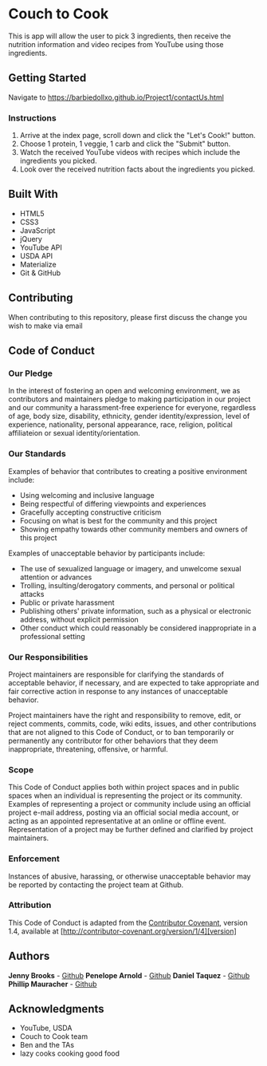 # Couch to Cook

This is app will allow the user to pick 3 ingredients, then receive the nutrition information and video recipes from YouTube using those ingredients.

## Getting Started

Navigate to https://barbiedollxo.github.io/Project1/contactUs.html

### Instructions

1. Arrive at the index page, scroll down and click the "Let's Cook!" button.
2. Choose 1 protein, 1 veggie, 1 carb and click the "Submit" button.
3. Watch the received YouTube videos with recipes which include the ingredients you picked.
4. Look over the received nutrition facts about the ingredients you picked.

## Built With

- HTML5
- CSS3
- JavaScript
- jQuery
- YouTube API
- USDA API
- Materialize
- Git & GitHub

## Contributing

When contributing to this repository, please first discuss the change you wish to make via email

## Code of Conduct

### Our Pledge

In the interest of fostering an open and welcoming environment, we as
contributors and maintainers pledge to making participation in our project and
our community a harassment-free experience for everyone, regardless of age, body
size, disability, ethnicity, gender identity/expression, level of experience,
nationality, personal appearance, race, religion, political affiliateion or sexual identity/orientation.

### Our Standards

Examples of behavior that contributes to creating a positive environment
include:

- Using welcoming and inclusive language
- Being respectful of differing viewpoints and experiences
- Gracefully accepting constructive criticism
- Focusing on what is best for the community and this project
- Showing empathy towards other community members and owners of this project

Examples of unacceptable behavior by participants include:

- The use of sexualized language or imagery, and unwelcome sexual attention or
  advances
- Trolling, insulting/derogatory comments, and personal or political attacks
- Public or private harassment
- Publishing others' private information, such as a physical or electronic
  address, without explicit permission
- Other conduct which could reasonably be considered inappropriate in a
  professional setting

### Our Responsibilities

Project maintainers are responsible for clarifying the standards of acceptable
behavior, if necessary, and are expected to take appropriate and fair corrective action in
response to any instances of unacceptable behavior.

Project maintainers have the right and responsibility to remove, edit, or
reject comments, commits, code, wiki edits, issues, and other contributions
that are not aligned to this Code of Conduct, or to ban temporarily or
permanently any contributor for other behaviors that they deem inappropriate,
threatening, offensive, or harmful.

### Scope

This Code of Conduct applies both within project spaces and in public spaces
when an individual is representing the project or its community. Examples of
representing a project or community include using an official project e-mail
address, posting via an official social media account, or acting as an appointed
representative at an online or offline event. Representation of a project may be
further defined and clarified by project maintainers.

### Enforcement

Instances of abusive, harassing, or otherwise unacceptable behavior may be
reported by contacting the project team at Github.

### Attribution

This Code of Conduct is adapted from the [Contributor Covenant][homepage], version 1.4,
available at [http://contributor-covenant.org/version/1/4][version]

[homepage]: http://contributor-covenant.org
[version]: http://contributor-covenant.org/version/1/4/

## Authors

**Jenny Brooks** - [Github](https://github.com/BarbieDoLLxo)
**Penelope Arnold** - [Github](https://github.com/Penelope-Arnold)
**Daniel Taquez** - [Github](https://github.com/danieltaquez)
**Phillip Mauracher** - [Github](https://github.com/gradientus)

## Acknowledgments

- YouTube, USDA
- Couch to Cook team
- Ben and the TAs
- lazy cooks cooking good food
